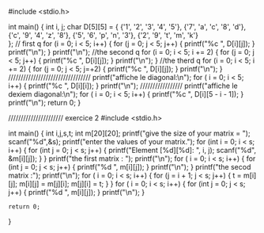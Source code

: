 #include <stdio.h>

int main() {
    int i, j;
    char D[5][5] = {
        {'1', '2', '3', '4', '5'},
        {'7', 'a', 'c', '8', 'd'},
        {'c', '9', '4', 'z', '8'},
        {'5', '6', 'p', 'n', '3'},
        {'2', '9', 't', 'm', 'k'}        
    };
    // first q
    for (i = 0; i < 5; i++) {
        for (j = 0; j < 5; j++) {
            printf("%c ", D[i][j]);
        }
        printf("\n");
    }
  printf("\n");
  //the second q
    for (i = 0; i < 5; i += 2) {
        for (j = 0; j < 5; j++) {
            printf("%c ", D[i][j]);
        }
        printf("\n");
    }
    //the therd q
 for (i = 0; i < 5; i += 2) {
        for (j = 0; j < 5; j=+2) {
            printf("%c ", D[i][j]);
        }
        printf("\n");
    }
    /////////////////////////////////
    printf("affiche le diagonal:\n");
    for ( i = 0; i < 5; i++) {
        printf("%c ", D[i][i]); 
    }
    printf("\n");
/////////////////
printf("affiche le dexiem diagonal:\n");
    for ( i = 0; i < 5; i++) {
        printf("%c ", D[i][5 - i - 1]);
    }
    printf("\n");
    return 0;
}
   








  ////////////////////// exercice 2
  #include <stdio.h>

int main() {
    int i,j,s,t;
    int m[20][20];
     printf("give the size of your matrix = ");
    scanf("%d",&s);
    printf("enter the values of your matrix.");
    for (int i = 0; i < s; i++) {
        for (int j = 0; j < s; j++) {
            printf("Element [%d][%d]: ", i, j);
            scanf("%d", &m[i][j]);
        }
    }
    printf("the first matrix : ");
    printf("\n");
    for ( i = 0; i < s; i++) {
        for (int j = 0; j < s; j++) {
            printf("%d ", m[i][j]);
        }
        printf("\n");
    }
    printf("the secod matrix :");
    printf("\n");
    for ( i = 0; i < s; i++) {
        for (j = i + 1; j < s; j++) {
             t = m[i][j];
            m[i][j] = m[j][i];
            m[j][i] = t;
        }
    }
    for ( i = 0; i < s; i++) {
        for (int j = 0; j < s; j++) {
            printf("%d ", m[i][j]);
        }
        printf("\n");
    }
    
    return 0;
}
  
